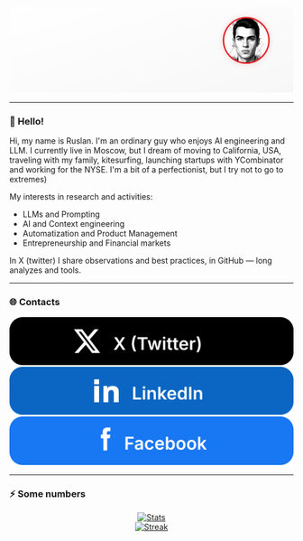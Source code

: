 <!-- Верхний баннер -->
<p align="center">
  <img src="https://raw.githubusercontent.com/ChemObyazan/ChemObyazan/main/assets/header.svg" alt="ChemObyazan — Product Owner" />
</p>

---
### 👋 Hello!
Hi, my name is Ruslan. I'm an ordinary guy who enjoys AI engineering and LLM. I currently live in Moscow, but I dream of moving to California, USA, traveling with my family, kitesurfing, launching startups with YCombinator and working for the NYSE. I'm a bit of a perfectionist, but I try not to go to extremes)

My interests in research and activities:
- LLMs and Prompting
- AI and Context engineering
- Automatization and Product Management
- Entrepreneurship and Financial markets

In X (twitter) I share observations and best practices, in GitHub — long analyzes and tools.

---
### 🌐 Contacts
[![X](https://raw.githubusercontent.com/ChemObyazan/ChemObyazan/main/assets/btn-x.svg)](https://x.com/ChemObyazan?s=09)
[![LinkedIn](https://raw.githubusercontent.com/ChemObyazan/ChemObyazan/main/assets/btn-linkedin.svg)](https://www.linkedin.com/in/ruslan-beskorovayniy-9228a7384)
[![Facebook](https://raw.githubusercontent.com/ChemObyazan/ChemObyazan/main/assets/btn-facebook.svg)](https://www.facebook.com/share/1GEt8oeTia/)


---
### ⚡ Some numbers
<p align="center">
  <a href="https://github-readme-stats.vercel.app/api?username=ChemObyazan&show_icons=true&hide_title=true&include_all_commits=true&count_private=true">
    <img src="https://github-readme-stats.vercel.app/api?username=ChemObyazan&show_icons=true&hide_title=true&include_all_commits=true&count_private=true" alt="Stats" />
  </a>
  <br/>
  <a href="https://streak-stats.demolab.com?user=ChemObyazan">
    <img src="https://streak-stats.demolab.com?user=ChemObyazan" alt="Streak" />
  </a>
</p>

